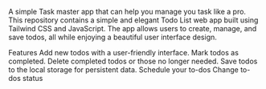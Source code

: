 A simple Task master app that can help you manage you task like a pro.
This repository contains a simple and elegant Todo List web app built using Tailwind CSS and JavaScript. The app allows users to create, manage, and save todos, all while enjoying a beautiful user interface design.

Features
Add new todos with a user-friendly interface.
Mark todos as completed.
Delete completed todos or those no longer needed.
Save todos to the local storage for persistent data.
Schedule your to-dos
Change to-dos status
